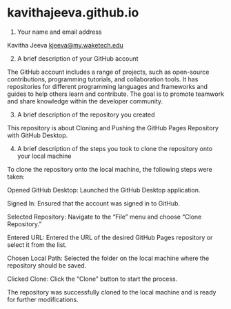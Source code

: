 # kavithajeeva.github.io

1. Your name and email address

Kavitha Jeeva
kjeeva@my.waketech.edu

2. A brief description of your GitHub account


The GitHub account includes a range of projects, such as open-source contributions, programming tutorials, and collaboration tools. It has repositories for different programming languages and frameworks and guides to help others learn and contribute. The goal is to promote teamwork and share knowledge within the developer community.

3. A brief description of the repository you created

This repository is about Cloning and Pushing the GitHub Pages Repository with GitHub Desktop. 

4. A brief description of the steps you took to clone the repository onto your local machine

To clone the repository onto the local machine, the following steps were taken:

Opened GitHub Desktop: Launched the GitHub Desktop application.

Signed In: Ensured that the account was signed in to GitHub.

Selected Repository: Navigate to the “File” menu and choose “Clone Repository.”

Entered URL: Entered the URL of the desired GitHub Pages repository or select it from the list.

Chosen Local Path: Selected the folder on the local machine where the repository should be saved.

Clicked Clone: Click the “Clone” button to start the process.

The repository was successfully cloned to the local machine and is ready for further modifications.




